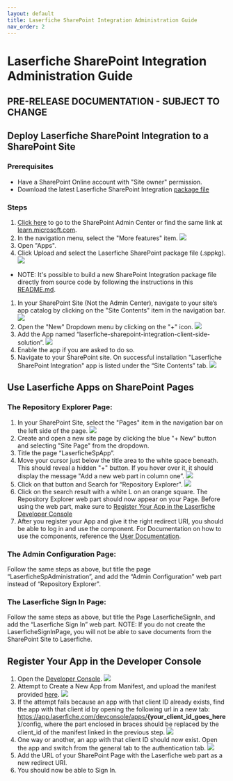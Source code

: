 ```yaml
---
layout: default
title: Laserfiche SharePoint Integration Administration Guide
nav_order: 2
---
```


# Laserfiche SharePoint Integration Administration Guide

## PRE-RELEASE DOCUMENTATION - SUBJECT TO CHANGE

## Deploy Laserfiche SharePoint Integration to a SharePoint Site

### Prerequisites
  - Have a SharePoint Online account with "Site owner" permission.
  - Download the latest Laserfiche SharePoint Integration [package file](./assets/laserfiche-sharepoint-integration.sppkg)

### Steps
1. [Click here](https://go.microsoft.com/fwlink/?linkid=2185219) to go to the SharePoint Admin Center or find the same link at [learn.microsoft.com](https://learn.microsoft.com/en-us/sharepoint/sharepoint-admin-role#about-the-sharepoint-administrator-role-in-microsoft-365).
1. In the navigation menu, select the "More features" item.
<a href="./assets/images/adminCenterMoreFeatures.png"><img src="./assets/images/adminCenterMoreFeatures.png"></a>
1. Open "Apps".
1. Click Upload and select the Laserfiche SharePoint package file (.sppkg).
<a href="./assets/images/uploadSppkgFile.png"><img src="./assets/images/uploadSppkgFile.png"></a>
  - NOTE: It's possible to build a new SharePoint Integration package file directly from source code by following the instructions in this [README.md](https://github.com/Laserfiche/laserfiche-sharepoint-integration#readme).
1. In your SharePoint Site (Not the Admin Center), navigate to your
site’s app catalog by clicking on the "Site Contents" item in the
navigation bar.
<a href="./assets/images/sharePointSiteContents.png"><img src="./assets/images/sharePointSiteContents.png"></a>
1. Open the "New" Dropdown menu by clicking on the "+" icon.
<a href="./assets/images/NewDropDown.png"><img src="./assets/images/NewDropDown.png"></a>
1. Add the App named “laserfiche-sharepoint-integration-client-side-solution”.
<a href="./assets/images/addTheApp.png"><img src="./assets/images/addTheApp.png"></a>
1. Enable the app if you are asked to do so.
1. Navigate to your SharePoint site. On successful installation "Laserfiche SharePoint Integration" app is listed under the “Site Contents” tab.
<a href="./assets/images/appInstalled.png"><img src="./assets/images/appInstalled.png"></a>

## Use Laserfiche Apps on SharePoint Pages

### The Repository Explorer Page:
1. In your SharePoint Site, select the "Pages" item in the navigation bar on the left side of the page.
<a href="./assets/images/newSitePage.png"><img src="./assets/images/newSitePage.png"></a>
1. Create and open a new site page by clicking the blue "+ New" button and selecting "Site Page" from the dropdown.
1. Title the page “LaserficheSpApp”.
1. Move your cursor just below the title area to the white space beneath. This should reveal a hidden "+" button. If you hover over it, it should display the message "Add a new web part in column one”.
<a href="./assets/images/hiddenPlusButton.png"><img src="./assets/images/hiddenPlusButton.png"></a>
1. Click on that button and Search for “Repository Explorer".
<a href="./assets/images/searchRepositoryExplorer.png"><img src="./assets/images/searchRepositoryExplorer.png"></a>
1. Click on the search result with a white L on an orange square. The Repository Explorer web part should now appear on your Page. Before using the web part, make sure to [Register Your App in the Laserfiche Developer Console](https://laserfiche.github.io/laserfiche-sharepoint-integration/docs/admin-documentation.html#register-your-app-in-the-developer-console)
1. After you register your App and give it the right redirect URI, you should be able to log in and use the component. For Documentation on how to use the components, reference the [User Documentation](./user-documentation/).

### The Admin Configuration Page:
 Follow the same steps as above, but title the page “LaserficheSpAdministration”, and add the “Admin Configuration” web part instead of “Repository Explorer".
###  The Laserfiche Sign In Page:
Follow the same steps as above, but title the Page LaserficheSignIn, and add the “Laserfiche Sign In” web part. NOTE: If you do not create the LaserficheSignInPage, you will not be able to save documents from the SharePoint Site to Laserfiche.

## Register Your App in the Developer Console
1. Open the [Developer Console](https://developer.laserfiche.com/developer-console.html).
<a href="./assets/images/createAppFromManifest.png"><img src="./assets/images/createAppFromManifest.png"></a>
1. Attempt to Create a New App from Manifest, and upload the manifest provided [here](https://github.com/Laserfiche/laserfiche-sharepoint-integration/blob/1.x/UserDocuments/Laserfiche%20SharePoint%20Integration%20AppManifest.json).
<a href="./assets/images/createApplication.png"><img src="./assets/images/createApplication.png"></a>
1. If the attempt fails because an app with that client ID already exists, find the app with that client id by opening the following url in a new tab: https://app.laserfiche.com/devconsole/apps/<b>{your_client_id_goes_here}</b>/config, where the part enclosed in braces should be replaced by the client_id of the manifest linked in the previous step.
<a href="./assets/images/clientIdRegistered.png"><img src="./assets/images/clientIdRegistered.png"></a>
1. One way or another, an app with that client ID should now exist. Open the app and switch from the general tab to the authentication tab.
<a href="./assets/images/redirectUri.png"><img src="./assets/images/redirectUri.png"></a>
1. Add the URL of your SharePoint Page with the Laserfiche web part as a new redirect URI.
1. You should now be able to Sign In.
